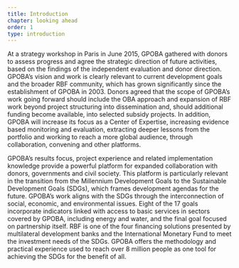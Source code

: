```yaml
---
title: Introduction
chapter: looking ahead
order: 1
type: introduction
---
```


At a strategy workshop in Paris in June 2015, GPOBA gathered with donors to assess progress and agree the strategic direction of future activities, based on the findings of the independent evaluation and donor direction. GPOBA’s vision and work is clearly relevant to current development goals and the broader RBF community, which has grown significantly since the establishment of GPOBA in 2003. Donors agreed that the scope of GPOBA’s work going forward should include the OBA approach and expansion of RBF work beyond project structuring into dissemination and, should additional funding become available, into selected subsidy projects. In addition, GPOBA will increase its focus as a Center of Expertise, increasing evidence based monitoring and evaluation, extracting deeper lessons from the portfolio and working to reach a more global audience, through collaboration, convening and other platforms.

GPOBA’s results focus, project experience and related implementation knowledge provide a powerful platform for expanded collaboration with donors, governments and civil society. This platform is particularly relevant in the transition from the Millennium Development Goals to the Sustainable Development Goals (SDGs), which frames development agendas for the future. GPOBA’s work aligns with the SDGs through the interconnection of social, economic, and environmental issues. Eight of the 17 goals incorporate indicators linked with access to basic services in sectors covered by GPOBA, including energy and water, and the final goal focused on partnership itself. RBF is one of the four financing solutions presented by multilateral development banks and the International Monetary Fund to meet the investment needs of the SDGs. GPOBA offers the methodology and practical experience used to reach over 8 million people as one tool for achieving the SDGs for the benefit of all.
